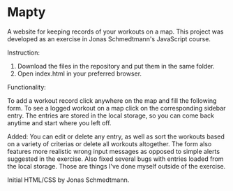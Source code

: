 # Mapty
A website for keeping records of your workouts on a map. This project was developed as an exercise in Jonas Schmedtmann's JavaScript course. 

Instruction:

1. Download the files in the repository and put them in the same folder.
2. Open index.html in your preferred browser.

Functionality:

To add a workout record click anywhere on the map and fill the following form. To see a logged workout on a map click on the corresponding sidebar entry.
The entries are stored in the local storage, so you can come back anytime and start where you left off.

Added:
You can edit or delete any entry, as well as sort the workouts based on a variety of criterias or delete all workouts altogether.
The form also features more realistic wrong input messages as opposed to simple alerts suggested in the exercise.
Also fixed several bugs with entries loaded from the local storage.
Those are things I've done myself outside of the exercise.

Initial HTML/CSS by Jonas Schmedtmann.
